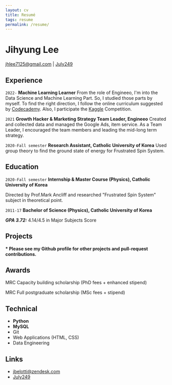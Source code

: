 ```yaml
---
layout: cv
title: Resumé
tags: resume
permalink: /resume/
---
```

# Jihyung Lee

<div id="webaddress">
<a href="jhlee7125@gmail.com">jhlee7125@gmail.com</a>
|
<i class="fa fa-github"></i> <a href="http://github.com/July249">July249</a>
</div>


## Experience

`2022-`
__Machine Learning Learner__ From the role of Engineeo, I'm into the Data Science and Machine Learning Part. So, I studied those parts by myself. To find the right direction, I follow the online curriculum suggested by <a href="https://www.codecademy.com/">Codecademy</a>. Also, I participate the <a href="https://www.kaggle.com/">Kaggle</a> Competition.

`2021`
__Growth Hacker & Marketing Strategy Team Leader, Engineeo__ Created and collected data and managed the Google Ads, item service. As a Team Leader, I encouraged the team members and leading the mid-long term strategy.

`2020-Fall semester`
__Research Assistant, Catholic University of Korea__ Used group theory to find the ground state of energy for Frustrated Spin System.


## Education

`2020-Fall semester`
__Internship & Master Course (Physics), Catholic University of Korea__

Directed by Prof.Mark Ancliff and researched "Frustrated Spin System" subject in theoretical point.

`2011-17`
__Bachelor of Science (Physics), Catholic University of Korea__

***GPA 3.72:***  4.14/4.5 in Major Subjects Score


## Projects

__* Please see my Github profile for other projects and pull-request contributions.__

## Awards

MRC Capacity building scholarship (PhD fees + enhanced stipend)

MRC Full postgraduate scholarship (MSc fees + stipend)

## Technical

* **Python**
* **MySQL**
* Git
* Web Applications (HTML, CSS)
* Data Engineering


## Links

* <i class="fa fa-envelope"></i> <a href="mailto:jbelotti@zendesk.com">jbelotti@zendesk.com</a><br />
* <i class="fa fa-github"></i> <a href="http://github.com/July249">July249</a><br />
<!-- ### Footer

Last updated: March 2021 -->
